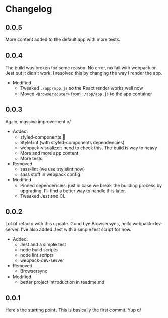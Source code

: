 # Changelog

## 0.0.5

More content added to the default app with more tests.

## 0.0.4

The build was broken for some reason. No error, no fail with webpack or Jest but it didn't work. I resolved this by changing the way I render the app.

- Modified
  - Tweaked `./app/app.js` so the React render works well now
  - Moved `<BrowserRouter>` from `./app/app.js` to the app container

## 0.0.3

Again, massive improvement o/

- Added:
  - styled-components 💅
  - StyleLint (with styled-components dependencies)
  - webpack-visualizer: need to check this. The build is way to heavy
  - More and more app content
  - More tests
- Removed
  - sass-lint (we use stylelint now)
  - sass stuff in webpack config
- Modified
  - Pinned dependencies: just in case we break the building process by upgrading. I'll find a better way to handle this later.
  - Tweaked Jest and CI.

## 0.0.2

Lot of refacto with this update. Good bye Browsersync, hello webpack-dev-server. I've also added Jest with a simple test script for now.

- Added:
  - Jest and a simple test
  - node build scripts
  - node lint scripts
  - webpack-dev-server
- Removed
  - Browsersync
- Modified
  - better project introduction in readme.md

## 0.0.1

Here's the starting point. This is basically the first commit. Yup o/
